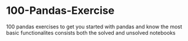 # 100-Pandas-Exercise
100 pandas exercises to get you started with pandas and know the most basic functionalites
consists both the solved and unsolved notebooks

